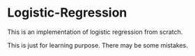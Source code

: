# Logistic-Regression

This is an implementation of logistic regression from scratch.

This is just for learning purpose. There may be some mistakes.
